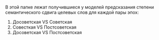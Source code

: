 В этой папке лежат получившиеся у моделей предсказания степени семантического сдвига целевых слов для каждой пары эпох:

1. Досоветская VS Советская
2. Совесткая VS Постсоветская
3. Досоветская VS Постсоветская
